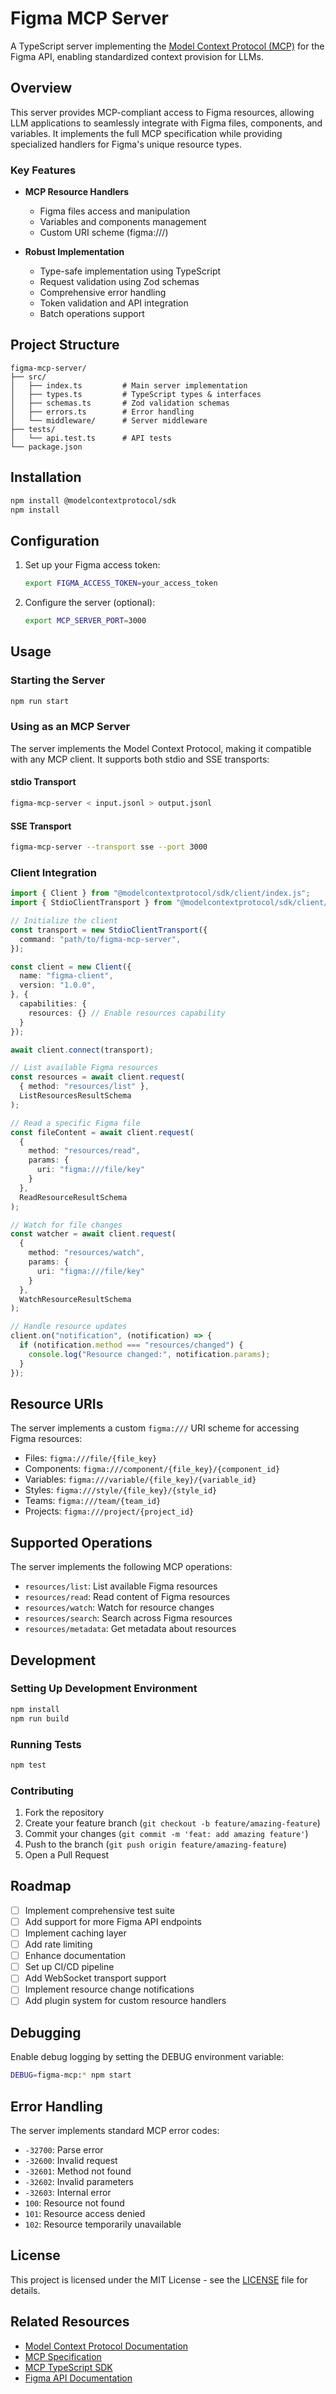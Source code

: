 # Figma MCP Server

A TypeScript server implementing the [Model Context Protocol (MCP)](https://modelcontextprotocol.io) for the Figma API, enabling standardized context provision for LLMs.

## Overview

This server provides MCP-compliant access to Figma resources, allowing LLM applications to seamlessly integrate with Figma files, components, and variables. It implements the full MCP specification while providing specialized handlers for Figma's unique resource types.

### Key Features

- **MCP Resource Handlers**
  - Figma files access and manipulation
  - Variables and components management
  - Custom URI scheme (figma:///)
  
- **Robust Implementation**
  - Type-safe implementation using TypeScript
  - Request validation using Zod schemas
  - Comprehensive error handling
  - Token validation and API integration
  - Batch operations support

## Project Structure

```
figma-mcp-server/
├── src/
│   ├── index.ts         # Main server implementation
│   ├── types.ts         # TypeScript types & interfaces
│   ├── schemas.ts       # Zod validation schemas
│   ├── errors.ts        # Error handling
│   └── middleware/      # Server middleware
├── tests/
│   └── api.test.ts      # API tests
└── package.json
```

## Installation

```bash
npm install @modelcontextprotocol/sdk
npm install
```

## Configuration

1. Set up your Figma access token:
   ```bash
   export FIGMA_ACCESS_TOKEN=your_access_token
   ```

2. Configure the server (optional):
   ```bash
   export MCP_SERVER_PORT=3000
   ```

## Usage

### Starting the Server

```bash
npm run start
```

### Using as an MCP Server

The server implements the Model Context Protocol, making it compatible with any MCP client. It supports both stdio and SSE transports:

#### stdio Transport
```bash
figma-mcp-server < input.jsonl > output.jsonl
```

#### SSE Transport
```bash
figma-mcp-server --transport sse --port 3000
```

### Client Integration

```typescript
import { Client } from "@modelcontextprotocol/sdk/client/index.js";
import { StdioClientTransport } from "@modelcontextprotocol/sdk/client/stdio.js";

// Initialize the client
const transport = new StdioClientTransport({
  command: "path/to/figma-mcp-server",
});

const client = new Client({
  name: "figma-client",
  version: "1.0.0",
}, {
  capabilities: {
    resources: {} // Enable resources capability
  }
});

await client.connect(transport);

// List available Figma resources
const resources = await client.request(
  { method: "resources/list" },
  ListResourcesResultSchema
);

// Read a specific Figma file
const fileContent = await client.request(
  {
    method: "resources/read",
    params: {
      uri: "figma:///file/key"
    }
  },
  ReadResourceResultSchema
);

// Watch for file changes
const watcher = await client.request(
  {
    method: "resources/watch",
    params: {
      uri: "figma:///file/key"
    }
  },
  WatchResourceResultSchema
);

// Handle resource updates
client.on("notification", (notification) => {
  if (notification.method === "resources/changed") {
    console.log("Resource changed:", notification.params);
  }
});
```

## Resource URIs

The server implements a custom `figma:///` URI scheme for accessing Figma resources:

- Files: `figma:///file/{file_key}`
- Components: `figma:///component/{file_key}/{component_id}`
- Variables: `figma:///variable/{file_key}/{variable_id}`
- Styles: `figma:///style/{file_key}/{style_id}`
- Teams: `figma:///team/{team_id}`
- Projects: `figma:///project/{project_id}`

## Supported Operations

The server implements the following MCP operations:

- `resources/list`: List available Figma resources
- `resources/read`: Read content of Figma resources
- `resources/watch`: Watch for resource changes
- `resources/search`: Search across Figma resources
- `resources/metadata`: Get metadata about resources

## Development

### Setting Up Development Environment

```bash
npm install
npm run build
```

### Running Tests

```bash
npm test
```

### Contributing

1. Fork the repository
2. Create your feature branch (`git checkout -b feature/amazing-feature`)
3. Commit your changes (`git commit -m 'feat: add amazing feature'`)
4. Push to the branch (`git push origin feature/amazing-feature`)
5. Open a Pull Request

## Roadmap

- [ ] Implement comprehensive test suite
- [ ] Add support for more Figma API endpoints
- [ ] Implement caching layer
- [ ] Add rate limiting
- [ ] Enhance documentation
- [ ] Set up CI/CD pipeline
- [ ] Add WebSocket transport support
- [ ] Implement resource change notifications
- [ ] Add plugin system for custom resource handlers

## Debugging

Enable debug logging by setting the DEBUG environment variable:

```bash
DEBUG=figma-mcp:* npm start
```

## Error Handling

The server implements standard MCP error codes:

- `-32700`: Parse error
- `-32600`: Invalid request
- `-32601`: Method not found
- `-32602`: Invalid parameters
- `-32603`: Internal error
- `100`: Resource not found
- `101`: Resource access denied
- `102`: Resource temporarily unavailable

## License

This project is licensed under the MIT License - see the [LICENSE](LICENSE) file for details.

## Related Resources

- [Model Context Protocol Documentation](https://modelcontextprotocol.io)
- [MCP Specification](https://spec.modelcontextprotocol.io)
- [MCP TypeScript SDK](https://github.com/modelcontextprotocol/typescript-sdk)
- [Figma API Documentation](https://www.figma.com/developers/api)